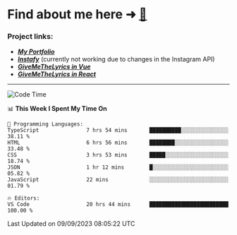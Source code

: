 # Find about me here ➜ [🧑](https://pauabella.dev)

### Project links:
- ***[My Portfolio](https://pauabella.dev)***
- ***[Instafy](https://instafy.me)*** (currently not working due to changes in the Instagram API)
- ***[GiveMeTheLyrics in Vue](https://lyrics.pauabella.dev)***
- ***[GiveMeTheLyrics in React](https://pauabella.dev/GiveMeTheLyrics)***

---
<!--START_SECTION:waka-->
![Code Time](http://img.shields.io/badge/Code%20Time-2%2C429%20hrs%2047%20mins-blue)

📊 **This Week I Spent My Time On** 

```text
💬 Programming Languages: 
TypeScript               7 hrs 54 mins       ██████████░░░░░░░░░░░░░░░   38.11 % 
HTML                     6 hrs 56 mins       ████████░░░░░░░░░░░░░░░░░   33.48 % 
CSS                      3 hrs 53 mins       █████░░░░░░░░░░░░░░░░░░░░   18.74 % 
JSON                     1 hr 12 mins        █░░░░░░░░░░░░░░░░░░░░░░░░   05.82 % 
JavaScript               22 mins             ░░░░░░░░░░░░░░░░░░░░░░░░░   01.79 % 

🔥 Editors: 
VS Code                  20 hrs 44 mins      █████████████████████████   100.00 % 
```


 Last Updated on 09/09/2023 08:05:22 UTC
<!--END_SECTION:waka-->
